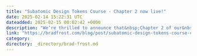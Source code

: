 ```yaml
---
title: "Subatomic Design Tokens Course - Chapter 2 now live!"
date: 2025-02-14 15:22:31 UTC
dateadded: 2025-02-15 00:02:42 +0000
description: "We’re thrilled to announce that&nbsp;Chapter 2 of our&nbsp;Subatomic Design Tokens Course&nbsp;is now live! This chapter provides&nbsp;74-minutes of video&nbsp;diving deep into design token architecture and foundations. We cover a ton of ground, including: The three-tiered token system consists of three tiers: […]"
link: "https://bradfrost.com/blog/post/subatomic-design-tokens-course-chapter-2-now-live/"
category:
directory: _directory/brad-frost.md
---
```


